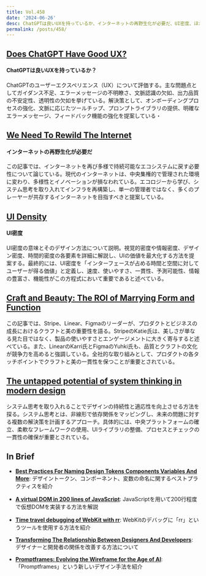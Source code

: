 ```yaml
---
title: Vol.458
date: '2024-06-26'
desc: ChatGPTは良いUXを持っているか、インターネットの再野生化が必要だ、UI密度、ほか計10リンク
permalink: /posts/458/
---
```



## [Does ChatGPT Have Good UX?](https://raw.studio/blog/does-chatgpt-have-good-ux/)
#### ChatGPTは良いUXを持っているか？
ChatGPTのユーザーエクスペリエンス（UX）について評価する。主な問題点としてガイダンス不足、エラーメッセージの不明瞭さ、文脈認識の欠如、出力品質の不安定性、透明性の欠如を挙げている。解決策として、オンボーディングプロセスの強化、文脈に応じたツールチップ、プロンプトライブラリの提供、明確なエラーメッセージ、フィードバック機能の強化を提案している・


## [We Need To Rewild The Internet](https://www.noemamag.com/we-need-to-rewild-the-internet/)
#### インターネットの再野生化が必要だ

この記事では、インターネットを再び多様で持続可能なエコシステムに戻す必要性について論じている。現代のインターネットは、中央集権的で管理された環境に変わり、多様性とイノベーションが損なわれている。エコロジーから学び、システム思考を取り入れてインフラを再構築し、単一の管理者ではなく、多くのプレーヤーが共存するインターネットを目指すべきと提案している。


## [UI Density](https://matthewstrom.com/writing/ui-density/)
#### UI密度

UI密度の意味とそのデザイン方法について説明。視覚的密度や情報密度、デザイン密度、時間的密度の各要素を詳細に解説し、UIの価値を最大化する方法を提案する。最終的には、UI密度を「インターフェースが占める時間と空間に対してユーザーが得る価値」と定義し、速度、使いやすさ、一貫性、予測可能性、情報の豊富さ、機能性がこの方程式において重要であると述べている。


## [Craft and Beauty: The ROI of Marrying Form and Function](https://www.figma.com/blog/stripe-sessions-linear-figma/)

この記事では、Stripe、Linear、Figmaのリーダーが、プロダクトとビジネスの成長におけるクラフトと美の重要性を語る。StripeのKatie氏は、美しさが単なる見た目ではなく、製品の使いやすさとエンゲージメントに大きく寄与すると述べている。また、LinearのKarri氏とFigmaのYuhki氏も、品質とクラフトの文化が競争力を高めると強調している。全社的な取り組みとして、プロダクトの各タッチポイントでクラフトと美の一貫性を保つことが重要とされている。

## [The untapped potential of system thinking in modern design](https://adobe.design/stories/leading-design/the-untapped-potential-of-system-thinking-in-modern-design)

システム思考を取り入れることでデザインの持続性と適応性を向上させる方法を探る。システム思考とは、非線形で依存関係をマッピングし、未来の問題に対する複数の解決策を計画するアプローチ。具体的には、中央プラットフォームの確立、柔軟なフレームワークの使用、UIライブラリの整備、プロセスとチェックの一貫性の確保が重要とされている。

## In Brief

- **[Best Practices For Naming Design Tokens Components Variables And More](https://www.smashingmagazine.com/2024/05/naming-best-practices/)**: デザイントークン、コンポーネント、変数の命名に関するベストプラクティスを紹介

- **[A virtual DOM in 200 lines of JavaScript](https://lazamar.github.io/virtual-dom/)**: JavaScriptを用いて200行程度で仮想DOMを実装する方法を解説

- **[Time travel debugging of WebKit with rr](https://frederic-wang.fr//2024/05/21/time-travel-debugging-of-webkit-with-rr/)**: WebKitのデバッグに「rr」というツールを使用する方法を紹介

- **[Transforming The Relationship Between Designers And Developers](https://www.smashingmagazine.com/2024/05/transforming-relationship-between-designers-developers/)**: デザイナーと開発者の関係を改善する方法について

- **[Promptframes: Evolving the Wireframe for the Age of AI](https://www.nngroup.com/articles/promptframes/)**: 「Promptframes」という新しいデザイン手法を紹介
